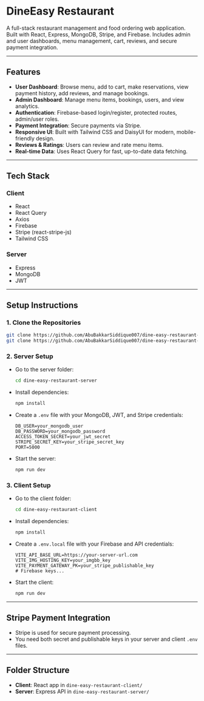 # DineEasy Restaurant

A full-stack restaurant management and food ordering web application. Built with React, Express, MongoDB, Stripe, and Firebase. Includes admin and user dashboards, menu management, cart, reviews, and secure payment integration.

---

## Features

- **User Dashboard**: Browse menu, add to cart, make reservations, view payment history, add reviews, and manage bookings.
- **Admin Dashboard**: Manage menu items, bookings, users, and view analytics.
- **Authentication**: Firebase-based login/register, protected routes, admin/user roles.
- **Payment Integration**: Secure payments via Stripe.
- **Responsive UI**: Built with Tailwind CSS and DaisyUI for modern, mobile-friendly design.
- **Reviews & Ratings**: Users can review and rate menu items.
- **Real-time Data**: Uses React Query for fast, up-to-date data fetching.

---

## Tech Stack

### Client
- React
- React Query
- Axios
- Firebase
- Stripe (react-stripe-js)
- Tailwind CSS

### Server
- Express
- MongoDB
- JWT


---

## Setup Instructions

### 1. Clone the Repositories

```bash
git clone https://github.com/AbuBakkarSiddique007/dine-easy-restaurant-client.git
git clone https://github.com/AbuBakkarSiddique007/dine-easy-restaurant-server.git
```

### 2. Server Setup

- Go to the server folder:
  ```bash
  cd dine-easy-restaurant-server
  ```
- Install dependencies:
  ```bash
  npm install
  ```
- Create a `.env` file with your MongoDB, JWT, and Stripe credentials:
  ```env
  DB_USER=your_mongodb_user
  DB_PASSWORD=your_mongodb_password
  ACCESS_TOKEN_SECRET=your_jwt_secret
  STRIPE_SECRET_KEY=your_stripe_secret_key
  PORT=5000
  ```
- Start the server:
  ```bash
  npm run dev
  ```

### 3. Client Setup

- Go to the client folder:
  ```bash
  cd dine-easy-restaurant-client
  ```
- Install dependencies:
  ```bash
  npm install
  ```
- Create a `.env.local` file with your Firebase and API credentials:
  ```env
  VITE_API_BASE_URL=https://your-server-url.com
  VITE_IMG_HOSTING_KEY=your_imgbb_key
  VITE_PAYMENT_GATEWAY_PK=your_stripe_publishable_key
  # Firebase keys...
  ```
- Start the client:
  ```bash
  npm run dev
  ```

---

## Stripe Payment Integration
- Stripe is used for secure payment processing.
- You need both secret and publishable keys in your server and client `.env` files.

---

## Folder Structure

- **Client**: React app in `dine-easy-restaurant-client/`
- **Server**: Express API in `dine-easy-restaurant-server/`

